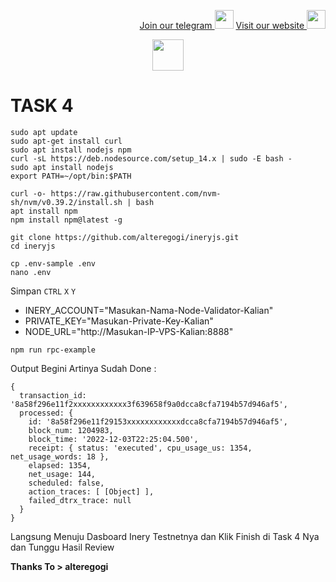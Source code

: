 <p style="font-size:14px" align="right">
<a href="https://t.me/bangpateng_group" target="_blank">Join our telegram <img src="https://user-images.githubusercontent.com/50621007/183283867-56b4d69f-bc6e-4939-b00a-72aa019d1aea.png" width="30"/></a>
<a href="https://bangpateng.com/" target="_blank">Visit our website <img src="https://user-images.githubusercontent.com/38981255/184068977-2d456b1a-9b50-4b75-a0a7-4909a7c78991.png" width="30"/></a>
</p>

<p align="center">
  <img height="50" height="auto" src="https://user-images.githubusercontent.com/38981255/184088981-3f7376ae-7039-4915-98f5-16c3637ccea3.PNG">
</p>

# TASK 4

```
sudo apt update
sudo apt-get install curl
sudo apt install nodejs npm
curl -sL https://deb.nodesource.com/setup_14.x | sudo -E bash -
sudo apt install nodejs
export PATH=~/opt/bin:$PATH
```
```
curl -o- https://raw.githubusercontent.com/nvm-sh/nvm/v0.39.2/install.sh | bash
apt install npm
npm install npm@latest -g
```
```
git clone https://github.com/alteregogi/ineryjs.git
cd ineryjs
```
```
cp .env-sample .env
nano .env
```

Simpan `CTRL` `X` `Y`

- INERY_ACCOUNT="Masukan-Nama-Node-Validator-Kalian"
- PRIVATE_KEY="Masukan-Private-Key-Kalian"
- NODE_URL="http://Masukan-IP-VPS-Kalian:8888"

```
npm run rpc-example
```
Output Begini Artinya Sudah Done :

```
{
  transaction_id: '8a58f296e11f2xxxxxxxxxxxx3f639658f9a0dcca8cfa7194b57d946af5',
  processed: {
    id: '8a58f296e11f29153xxxxxxxxxxxxdcca8cfa7194b57d946af5',
    block_num: 1204983,
    block_time: '2022-12-03T22:25:04.500',
    receipt: { status: 'executed', cpu_usage_us: 1354, net_usage_words: 18 },
    elapsed: 1354,
    net_usage: 144,
    scheduled: false,
    action_traces: [ [Object] ],
    failed_dtrx_trace: null
  }
}
```

Langsung Menuju Dasboard Inery Testnetnya dan Klik Finish di Task 4 Nya dan Tunggu Hasil Review

**Thanks To > alteregogi**
